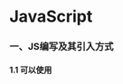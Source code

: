 # JavaScript

### 一、JS编写及其引入方式

#### 1.1         可以使用<script>标签体内进行编写  

```js
		<script>
			
			alert("学习ing")
			var result = confirm("你今天学习了吗？");
			alert(result)
			var age = prompt("请输入你的年龄：");
			document.write(age);
		</script>
```

#### 1.2	引入JS

- js文件

```js
alert("今天记得学习喲.......")

```

- test1.html	引入js文件

```js
<script src="js/1.js">
    
 </script>
```

#### 1.3	注意事项

> 1. [ <script>是有开始标签与结束标签的，千万不要在一个标签中结束了。    ]()
> 2. [ 如果<script>已经用于引入了js文件，那么该<script>标签体就不能再写js代码了  ]()

#### 1.4	js常用的函数

> - alert("显示的内容") 
>   - 弹出框   
> -  confirm("确认删除吗?")  
>   - 点击确定返回true否则返回false  
> -  prompt("请输入你的名字")  
>   - 点击确定返回输入的内容否则返回null  

```js
<script>	
			alert("学习ing")
			var result = confirm("你今天学习了吗？");
			alert(result)
			var age = prompt("请输入你的年龄：");
			document.write(age);
</script>
```

### 二、声明变量

#### 2.1	声明变量格式

> [var	变量名 =  数据]()

#### 2.2	注意事项

> 1. [在js中声明变量是 使用var关键字声明的，js中的变量可以存储任意的数据类型数据  ]()
> 2. [js中变量数据类型是根据存储的值决定的，可以随时更改存储数据的类型]()
> 3. [定义了多个同名的变量是，后定义的同名变量是覆盖前面定义的同名变量]()
> 4. [声明变量的时候可以省略var关键字，但是不建议省略  ]()

#### 2.3	js中的数据类型

> - number 	小数与整数  
> -  string  字符串  
>   - [注意：js中没有字符的概念，只有字符串，字符串可以写在单引号或双引号中  ]()
> - boolean 布尔数据类型  
> - undefined 代表该变量没有定义  

#### 2.4	如何获取数据类型

> 使用[typeof方法]()来获取数据的类型

```js
<script>
			
			var a = 12;
			document.write("a的数据类型是：" +typeof (a) +"<br />");//number
			var b = 3.14;
			document.write("b的数据类型是:" + typeof + b +"<br />");//number
			var c = true;
			document.write("c的数据类型是：" +typeof c +"<br />")//boolean
			var d = "你好啊，勇士。"
			document.write("d的数据类型是：" + typeof d + d +"<br />" )//string
			
			var e = NaN;
			document.write("e的数据类型是" +typeof e)//number
			
</script>
```

### 三、字符转化成数字

#### 3.1	常用方法

> - parseInt() 可以把一个字符串转换成整数。
>
> - parseFloat() 可以把一个字符串转换成小数

```js
<script>
		var a = "123";
		document.write(parseInt(a) +"<br />");//123
		var b = "3.14";
		document.write(parseFloat(b) +"<br />");//3.14
		var c = "123abc123";
		document.write(parseInt(c))//123
</script>
```

#### 3.2	注意事项

> 1. parseInt方法如果接收的字符串含有非数字的字符，那么parseInt方法会从字符串的首个字符开始寻找，一直找到非数字字符为止，然后就使用前面的数字字符转换成数字  。
>
>    ```js
>    var c = "123abc123";
>    document.write(parseInt(c))//123
>    ```
>
> 2. js提供一个IsNaN的方法让我们判断该字符串是否是 一个数字
>
>    ```js
>    <script>
>    		var a = "123";
>    		document.write(isNaN(a));//false
>    		var b = 123;
>    		document.write(isNaN(b));//false
>    		var c = "你好";
>    		document.write(isNaN(c));//true
>    </script>  
>    ```

[NaN: not a number	不是一个数字]()

### 四、运算符

#### 4.1	逻辑运算符

> &&	、	||

```js
<script>
			
			document.write((true&&true)+"<br/>");//true
			document.write((true&&false)+"<br/>");//false
			document.write((false&&true)+"<br/>");//false
			document.write((false&&false)+"<br/>");//false
			
			
			document.write((true||true)+"<br/>");//true
			document.write((true||false)+"<br/>");//true
			document.write((false||true)+"<br/>");//true
			document.write((false||false)+"<br/>");//false

</script>
```

#### 4.2	三目运算符

> 布尔表达式	?	值1	:	值2;  

```js
<script>
		
			var age = 16;
			document.write(age >= 18 ? "成年" : "未成年");//未成年
</script>
```

### 五、流程控制语句

#### 5.1	if语句

> 格式：
>
> ​			if(判断条件){
>
> ​       		符合条件执行的代码 
>
> ​     	 } 

[注意：在js中的if语句条件不单止可以写布尔表达式，还可以写任何的数据  ]()

[			number 非0为true, 0为false  ]()

[		   string 内容不为空是true， 内容为空的时候是false  ]()

[          undefined：false  ]()

[			NaN:  false]()

[			Null:  false]()

```js
<script>
		
		var a = 1;
		var b = "a";
		var c ;
		var d = NaN;
		if(d){
			document.write("true" +"<br />")
		}else{
			document.write(false +"<br />");
		}
	
		
</script>
```

#### 5.2	switch语句

> 格式：
>
> ​		
>
> ```
> switch(变量){
> 	case 1 : 值1；
> 		break;
> 	case 2:  值2；
> 		break;
> 	case 3 : 值3；
> 		break;
> 		.......
> 	default: 以上条件都不满足时执行的语句
> 		break;				
> }
> 
> ```

[注意：         在js中switch后面可以跟其他类型  ]()

```js
<script>

		var e = "c"
		switch(e){
			case "a":
				document.write("e的值是："+e);
				break;
			case "b":
				document.write("e的值是：" +e);
				break;
				
			default:
				document.write("e的值既不是a也不是b")
		}
		
		
</script>
```

### 六、循环语句

#### 6.1	while循环

> 格式：
>
> ​	while(判断的条件){
>
> ​         循环体内容 
>
> ​       }

```js
<script>

		document.write(result+"<br />");
		var i = 1;
		var result1 = 0;
		while(i <= 100){
			result1 += i;
			i++;
		}
		document.write(result1 +"<br />");

		
</script>
```

#### 6.2	do...while循环

> 格式：
>
> do{
>
> ​      循环语句；
>
> ​    }while(判断条件);

```js
	<script>

		//打印1-100的和
		var i = 1;
		var result2 = 0;
		do{
			result2 += i;
			i++;
		}while(i <= 100);
		document.write(result2+"<br />")
	

		//计算1-100奇数的总和
		var result4 = 0;
		var i = 1;
		do{
			if(i % 2 == 1){
				result4 += i;
			}
			i++;
		}while(i <= 100)
		
		document.write(result4);
		
	</script>
```

#### 6.3	for循环

> 格式：
>
> for(初始化语句; 判断的条件 ; 循环后的语句){
>
> ​       循环体语句； 
>
> ​      }

```js
<script>
		//打印1-100的和
		var result = 0;
		for(var i = 1;i <= 100;i++){
			result += i;
		}
		document.write(result+"<br />");
	
		//打印9*9乘法表
		for(var i = 1; i <= 9;i++){
			for(var j = 1;j <= i;j++){
				document.write(j +"*" +i +"=" +i*j +"&nbsp;&nbsp;&nbsp;&nbsp");
			}
			document.write("<br />")
		}
		
		
		//计算1-100偶数中的总和
		
		var result3 = 0;
		for(var i = 1;i <=100; i++){
			if(i % 2 == 0){
				result3 += i;
			}
		}
		document.write(result3 +"<br />")
		
	
</script>
```

### 七、函数

#### 7.1	函数的定义

> 格式：
>
> function 函数名(形参列表){
>
> ​      函数体 ; 
>
> ​    }

#### 7.2	注意事项

> 1. 在 javascript中函数 定义形参时是不能使用var关键字声明变量的。
>
> ​    2. 在javascript中 的函数是没有 返回值类型 的，如果函数需要返回数据给调用者，直接返回即可，如果不需要返回则不返回。
>
> ​    3. 在 javascript中是没有函数 重载 的概念 的，后定义的同名函数会直接覆盖前面定义同名函数。

#### 7.3	函数练习案例

- if控制语句

```js
<!DOCTYPE html>
<html>
	<head>
		<meta charset="UTF-8">
		<title>月份练习</title>
	</head>
	<script>
		function checkDays(){
			var monthStr = document.getElementById("month").value;
			var month = parseInt(monthStr);
			
			if(month ==1 || month == 3 || month ==5 || month == 7 || month == 8 || month ==10 || month ==12){
				alert(month +"月有31天，祝您天天开心");
			}else if(month == 2){
				alert(month +"月有28天，祝您天天开心");
			}else if(month ==4 || month == 6 || month ==8 || month == 11){
				alert(month +"月有30天，祝您天天开心");
			}else{
				alert("月份输入错误，请重新输入！");
			}
			
		}
		
	</script>
	<body>
		<input type="text" id="month" />
		<input type="submit" value="查询" onclick="checkDays()" />
	</body>
</html>

```

- switch控制语句

```js
<!DOCTYPE html>
<html>
	<head>
		<meta charset="UTF-8">
		<title>月份案例</title>
	</head>
	<script>
		function checkDays(){
			var month = document.getElementById("month").value;
			switch(month){
				case "1":
				case "3":
				case "5":
				case "7":
				case "8":
				case "10":
				case "12":
					alert(month+"月有31天，祝您天天开心！");
					break;
				case "2":
					alert(month+"月有28天，祝您天天开心！");
					break;
				case "4":
				case "6":
				case "9":
				case "11":
					alert(month+"月有30天，祝您天天开心！");
					break;
				default:
					alert("不存在该月份，请您重新输入");
				
			}
		}
		
	</script>
	<body>
		请输入月份：<input type="text" id="month" />
		<input type="submit" value="查询" onclick="checkDays()"/>
	</body>
</html>

```

### 八、String对象

#### 8.1	创建方式

> 方式一：
>
> ​	var	str	= 	new String("字符串的内容");
>
> 方式二：
>
> ​	var	str	=    "字符串的内容"  ；

#### 8.2	常用方法

> -    anchor（）  生产  锚点 
> - ​    charAt()   返回指定索引位置处的字符。
> - ​    fontcolor() 把带有 COLOR 属性的一个 HTML <FONT> 标记放置在 String 对象中的文本两端
> - ​    indexOf()  返回 String 对象内第一次出现子字符串的字符位置
> - ​    italics()  把 HTML <I> 标记放置在 String 对象中的文本两端。 
> - ​    link()     把一个有 HREF 属性的 HTML 锚点放置在 String 对象中的文本两端。   
> - ​    replace()   返回根据正则表达式进行文字替换后的字符串的复制   
> - ​    split()    切割  
> - ​    Substr(a,b)    截取子串，第一个参数表示下标，第二个参数表示长度
> - ​    toUpperCase() 转大写
> - ​    toLowerCase  转小写
>
> [注意：在使用replace()方法时，在需要被替换的字符后面加上/g，就会全部替换]()
>
> ```js
> //将o全部替换为0
> document.write("helloword".replace(/o/g,0)+"<br />")
> ```
>
> 

```js
	<script>
		
		var a = "这是顶部";
		//设置锚点
		a.anchor("top");
		
		var b ="dsafasd";
		//获取下标0的字符
		document.write(b.charAt(0))
		//获取字符s的下标索引
		document.write(b.indexOf('s'));
		//字体设置为斜体
		document.write("比萨斜塔".italics())
		//大写转小写
		document.write("SADAD".toLowerCase())
		//小写转大写
		document.write("dasas".toUpperCase())
		//将文本内容设置为红色
		document.write("爱情公寓".fontcolor("red"))
		//设置外部链接
		document.write("百度一下，你就知道".link("http://www.baidu.com"))
		//替换字符
		document.write("哈哈哈你好啊".replace("哈","呵呵呵呵"))
		//从下标0开始截取字符，截取3位		0,1,2，
		document.write("0123456".substr(0,3)+"<br />")

		var b = "a,b,c,d,e,f";
		//按照“，”分割字符串
		var stuArr = b.split(",")
		for(var i =0 ;i <stuArr.length;i++){
			document.write(stuArr[i]+"<br>") ;
		}
		//将o全部替换为0
		document.write("helloword".replace(/o/g,0)+"<br />")
		//将hello替换为你好
		document.write("helloworld".replace(/hello/g,"你好"))
	</script>
	<body>
		<div style="height: 1000px;"></div>
		<a href="#top">返回顶部</a>
	</body>
```



### 九、Date对象

#### 9.1	创建方式

> [var	dete	= new Date;]()

#### 9.2	常用方法

> - date.getFullYear()	获取年份
> - date.getMonth() 	 获取月份
>   - [注意：月份是从0-11，实际运用中要	+1]()
> -  date.getDate()   	 获取天数
> - date.getHours()     	 获取小时数
> - date.getMinutes()   	 获取分钟数
> - date.getSeconds()     	 获取秒数

#### 9.3	动态显示当前系统时间

```js
<!DOCTYPE html>
<html>
	<head>
		<meta charset="UTF-8">
		<title>动态获取系统时间</title>
	</head>
	
	<body>
		<span id="timeInfo"></span>
	</body>
	<script>
		function getTime(){
			var date = new Date();
			var year = date.getFullYear();
			var month = date.getMonth() +1;
			var days = date.getDate();
			var hours = date.getHours();
			var minutes = date.getMinutes();
			var seconds = date.getSeconds();
			
			var timeInfo = year + "年" + month + "月" + days +"日"+ hours +":"+ minutes +":"+seconds;
			var timeObj = document.getElementById("timeInfo");
            //将获取到的时间拼接起来，显示到span标签中
			timeObj.innerHTML = timeInfo;
		}	
		getTime();
		//每隔1秒调用一次方法
		window.setInterval("getTime()",1000);
		
	</script>
</html>

```

### 十、Math对象

#### 10.1	常用方法

> - ​	 ceil   向上取整
> - ​     floor（）  向下取整
> - ​     random() 随机数方法 // 产生的伪随机数介于 0 和 1 之间（含 0，不含 1），
> - ​     round   四舍五入

#### 10.2	相关案例

```js
<script>
		//向上取整		4
		document.write(Math.ceil(3.14)+ "<br />");
		//向下取整		3
		document.write(Math.floor(3.14)+ "<br />");
		//四舍五入		6
		document.write(Math.round(5.52)+ "<br />");
		//获取1-10之间的数字	
		var math = Math.random();
		document.write(Math.ceil(math*10));
		
</script>
```

### 十一、数组对象

#### 11.1	创建数组方式

> 方式1：
>
> ​	         var 变量名 = new Array(); 创建一个长度为0的数组。  
>
> 方式2：
>
> ​        	 var 变量名= new Array(长度) 创建一个指定长度的数组对象  。
>
> 方式3：
>
> ​        	var 变量名 = new Array("元素1","元素2"...); 给数组指定元素创建数组的对象。 
>
> 方式4：
>
> ​			var 变量名 = ["元素1","元素2"...]; 

#### 11.2	注意事项

[在js中数组的长度是可以发生变化的 。 ]()

```js
		var arr3 = new Array(1,2,3);
		document.write(arr3.length +"<br />");//3
		arr3[10] = 5;
		document.write(arr3.length +"<br />");//11
```

#### 11.3	数组常用方法

> - ​         pop ：移除数组中的最后一个元素并返回该元素  
> - ​         push("永康")：将新元素添加到一个数组中，并返回数组的新长度值  
> - ​         reverse()：翻转数组的元素  
> - ​         shift()：移除数组中第一个元素，并且返回  

#### 11.4	相关案例

```js
	<!DOCTYPE html>
<html>
	<head>
		<meta charset="UTF-8">
		<title>数组使用</title>
	</head>
	<script>
		//创建一个长度为0的数组
		var arr1 = new Array();
		document.write(arr1.length +"<br />");//0
		var arr2 = new Array(10);
		document.write(arr2.length +"<br />");//10
		var arr3 = new Array(1,2,3);
		document.write(arr3.length +"<br />");//3
	
		
		var arr4 = ["a","b","c","d"];
		
		//移除数组的最后一个元素并返回该元素
		document.write(arr4.pop() +"<br />")//d
		//添加，并返回新长度
		document.write(arr4.push("e") +"<br />")//4
		//翻转数组
		document.write(arr4.reverse() +"<br />")//e,c,b,a
		//删除第一个元素，并返回
		document.write(arr4.shift() +"<br />")//e
		
		
	</script>
	<body>
	</body>
</html>

```

### 十二、自定义对象

#### 12.1	自定义对象的方式

> 方式1：使用无参的函数创建对象
>
> ```js
> 	function Person(){}
> 	var p = new Person();
> 	p.id = 1;
> 	p.name = "张三";
> 	document.write(p.id +"----"+p.name);  
> ```
> 方式2：使用带参的函数创建对象  
>
> ```js
> 	function Person(id,name){
> 		this.id = id;
> 		this.name = name;
> 		this.say = function(){
> 			alert("你好啊"+name);
> 		}
> 	}
> 	var p2 = new Person(2,"李四");
> 	p2.say();
> ```
> 方式3：使用Object函数创建对象  
>
> ```js
> 	var p3 = new Object()
> 	p3.id=3;
> 	p3.name = "王五";
> 	document.write(p3.id + "--------"+ p3.name +"<br />")
> ```
> 方式4：使用字面量的方式创建  
>
> ```js
> 	var p4 = {
> 		id : 4,
> 		name :"赵六",
> 		sayHello : function(){
> 			alert("你好啊"+this.name);
> 		}
> 	}
> 	p4.sayHello();
> ```

### 十三、         **js中!=，==，!==，===的用法和区别（面试题）**  

> ​	     [注意 ：   == 和 != 比较若类型不同，先偿试转换类型，再作值比较，最后返回值比较结果]()  
>
> ​         [				而=== 和 !== 只有在相同类型下,才会比较其值]()  

```JS
<script type="text/javascript">	    
		var num = 1;
		var str = '1';
		var test = 1;
		
		document.write(test == num); //true　相同类型　相同值
		document.write(test === num);//true　相同类型　相同值
		document.write(test !== num);//false test与num类型相同，其值也相同,　非运算肯定是false
		 
		 
		document.write(num == str);  //true 　把str转换为数字，检查其是否相等。
		document.write(num != str);  //false  == 的 非运算
		document.write(num === str); //false  类型不同，直接返回false
		document.write(num !== str); //true   num 与 str类型不同 意味着其两者不等　非运算自然是true
		
		//== 和 != 比较若类型不同，先偿试转换类型，再作值比较，最后返回值比较结果 。
		//而=== 和 !== 只有在相同类型下,才会比较其值。
	</script>

```

